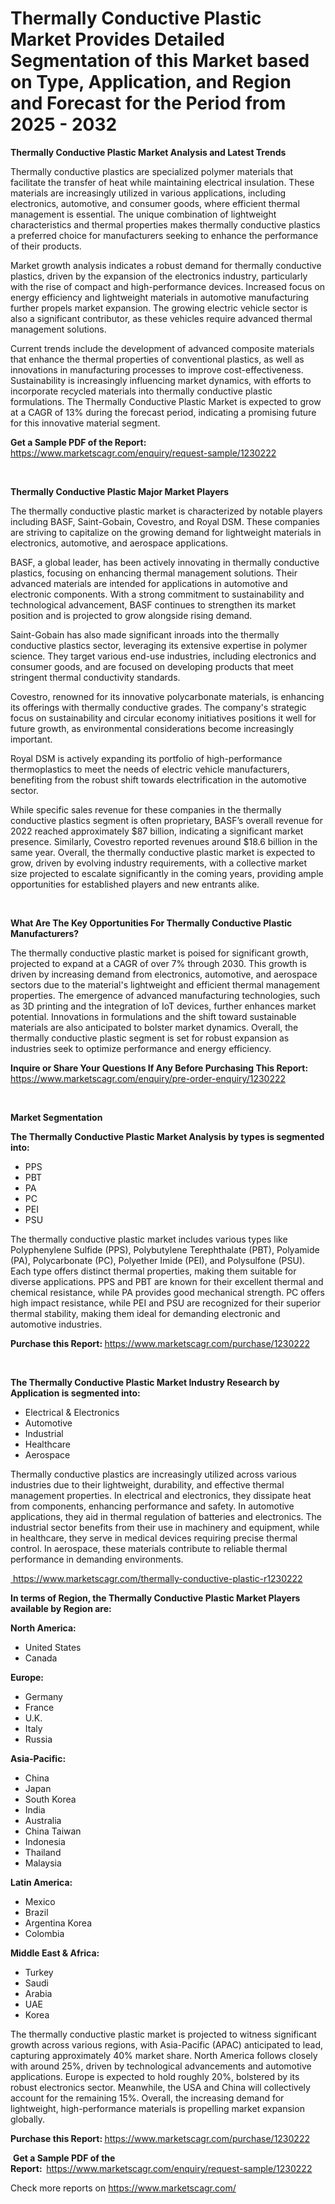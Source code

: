 <p><h1>Thermally Conductive Plastic Market Provides Detailed Segmentation of this Market based on Type, Application, and Region and Forecast for the Period from 2025 - 2032</h1></p><p><strong>Thermally Conductive Plastic Market Analysis and Latest Trends</strong></p>
<p><p>Thermally conductive plastics are specialized polymer materials that facilitate the transfer of heat while maintaining electrical insulation. These materials are increasingly utilized in various applications, including electronics, automotive, and consumer goods, where efficient thermal management is essential. The unique combination of lightweight characteristics and thermal properties makes thermally conductive plastics a preferred choice for manufacturers seeking to enhance the performance of their products.</p><p>Market growth analysis indicates a robust demand for thermally conductive plastics, driven by the expansion of the electronics industry, particularly with the rise of compact and high-performance devices. Increased focus on energy efficiency and lightweight materials in automotive manufacturing further propels market expansion. The growing electric vehicle sector is also a significant contributor, as these vehicles require advanced thermal management solutions.</p><p>Current trends include the development of advanced composite materials that enhance the thermal properties of conventional plastics, as well as innovations in manufacturing processes to improve cost-effectiveness. Sustainability is increasingly influencing market dynamics, with efforts to incorporate recycled materials into thermally conductive plastic formulations. The Thermally Conductive Plastic Market is expected to grow at a CAGR of 13% during the forecast period, indicating a promising future for this innovative material segment.</p></p>
<p><strong>Get a Sample PDF of the Report:&nbsp;</strong> <a href="https://www.marketscagr.com/enquiry/request-sample/1230222?utm_campaign=3440&utm_medium=2&utm_source=Github&utm_content=ia&utm_term=01042025&utm_id=thermally-conductive-plastic">https://www.marketscagr.com/enquiry/request-sample/1230222</a></p>
<p>&nbsp;</p>
<p><strong>Thermally Conductive Plastic Major Market Players</strong></p>
<p><p>The thermally conductive plastic market is characterized by notable players including BASF, Saint-Gobain, Covestro, and Royal DSM. These companies are striving to capitalize on the growing demand for lightweight materials in electronics, automotive, and aerospace applications.</p><p>BASF, a global leader, has been actively innovating in thermally conductive plastics, focusing on enhancing thermal management solutions. Their advanced materials are intended for applications in automotive and electronic components. With a strong commitment to sustainability and technological advancement, BASF continues to strengthen its market position and is projected to grow alongside rising demand.</p><p>Saint-Gobain has also made significant inroads into the thermally conductive plastics sector, leveraging its extensive expertise in polymer science. They target various end-use industries, including electronics and consumer goods, and are focused on developing products that meet stringent thermal conductivity standards.</p><p>Covestro, renowned for its innovative polycarbonate materials, is enhancing its offerings with thermally conductive grades. The company's strategic focus on sustainability and circular economy initiatives positions it well for future growth, as environmental considerations become increasingly important.</p><p>Royal DSM is actively expanding its portfolio of high-performance thermoplastics to meet the needs of electric vehicle manufacturers, benefiting from the robust shift towards electrification in the automotive sector.</p><p>While specific sales revenue for these companies in the thermally conductive plastics segment is often proprietary, BASF’s overall revenue for 2022 reached approximately $87 billion, indicating a significant market presence. Similarly, Covestro reported revenues around $18.6 billion in the same year. Overall, the thermally conductive plastic market is expected to grow, driven by evolving industry requirements, with a collective market size projected to escalate significantly in the coming years, providing ample opportunities for established players and new entrants alike.</p></p>
<p>&nbsp;</p>
<p><strong>What Are The Key Opportunities For Thermally Conductive Plastic Manufacturers?</strong></p>
<p><p>The thermally conductive plastic market is poised for significant growth, projected to expand at a CAGR of over 7% through 2030. This growth is driven by increasing demand from electronics, automotive, and aerospace sectors due to the material's lightweight and efficient thermal management properties. The emergence of advanced manufacturing technologies, such as 3D printing and the integration of IoT devices, further enhances market potential. Innovations in formulations and the shift toward sustainable materials are also anticipated to bolster market dynamics. Overall, the thermally conductive plastic segment is set for robust expansion as industries seek to optimize performance and energy efficiency.</p></p>
<p><strong>Inquire or Share Your Questions If Any Before Purchasing This Report:</strong> <a href="https://www.marketscagr.com/enquiry/pre-order-enquiry/1230222?utm_campaign=3440&utm_medium=2&utm_source=Github&utm_content=ia&utm_term=01042025&utm_id=thermally-conductive-plastic">https://www.marketscagr.com/enquiry/pre-order-enquiry/1230222</a></p>
<p>&nbsp;</p>
<p><strong>Market Segmentation</strong></p>
<p><strong>The Thermally Conductive Plastic Market Analysis by types is segmented into:</strong></p>
<p><ul><li>PPS</li><li>PBT</li><li>PA</li><li>PC</li><li>PEI</li><li>PSU</li></ul></p>
<p><p>The thermally conductive plastic market includes various types like Polyphenylene Sulfide (PPS), Polybutylene Terephthalate (PBT), Polyamide (PA), Polycarbonate (PC), Polyether Imide (PEI), and Polysulfone (PSU). Each type offers distinct thermal properties, making them suitable for diverse applications. PPS and PBT are known for their excellent thermal and chemical resistance, while PA provides good mechanical strength. PC offers high impact resistance, while PEI and PSU are recognized for their superior thermal stability, making them ideal for demanding electronic and automotive industries.</p></p>
<p><strong>Purchase this Report:&nbsp;</strong><a href="https://www.marketscagr.com/purchase/1230222?utm_campaign=3440&utm_medium=2&utm_source=Github&utm_content=ia&utm_term=01042025&utm_id=thermally-conductive-plastic">https://www.marketscagr.com/purchase/1230222</a></p>
<p>&nbsp;</p>
<p><strong>The Thermally Conductive Plastic Market Industry Research by Application is segmented into:</strong></p>
<p><ul><li>Electrical & Electronics</li><li>Automotive</li><li>Industrial</li><li>Healthcare</li><li>Aerospace</li></ul></p>
<p><p>Thermally conductive plastics are increasingly utilized across various industries due to their lightweight, durability, and effective thermal management properties. In electrical and electronics, they dissipate heat from components, enhancing performance and safety. In automotive applications, they aid in thermal regulation of batteries and electronics. The industrial sector benefits from their use in machinery and equipment, while in healthcare, they serve in medical devices requiring precise thermal control. In aerospace, these materials contribute to reliable thermal performance in demanding environments.</p></p>
<p><a href="https://www.marketscagr.com/thermally-conductive-plastic-r1230222?utm_campaign=3440&utm_medium=2&utm_source=Github&utm_content=ia&utm_term=01042025&utm_id=thermally-conductive-plastic">&nbsp;https://www.marketscagr.com/thermally-conductive-plastic-r1230222</a></p>
<p><strong>In terms of Region, the Thermally Conductive Plastic Market Players available by Region are:</strong></p>
<p>
    <p> <strong> North America: </strong>
        <ul>
            <li>United States</li>
            <li>Canada</li>
        </ul>
        </p> 
    <p> <strong> Europe: </strong>
        <ul>
            <li>Germany</li>
            <li>France</li>
            <li>U.K.</li>
            <li>Italy</li>
            <li>Russia</li>
        </ul>
        </p> 
    <p> <strong> Asia-Pacific: </strong>
        <ul>
            <li>China</li>
            <li>Japan</li>
            <li>South Korea</li>
            <li>India</li>
            <li>Australia</li>
            <li>China Taiwan</li>
            <li>Indonesia</li>
            <li>Thailand</li>
            <li>Malaysia</li>
        </ul>
        </p> 
    <p> <strong> Latin America: </strong>
        <ul>
            <li>Mexico</li>
            <li>Brazil</li>
            <li>Argentina Korea</li>
            <li>Colombia</li>
        </ul>
        </p> 
    <p> <strong> Middle East & Africa: </strong>
        <ul>
            <li>Turkey</li>
            <li>Saudi</li>
            <li>Arabia</li>
            <li>UAE</li>
            <li>Korea</li>
        </ul>
    </p>
    </p>
<p><p>The thermally conductive plastic market is projected to witness significant growth across various regions, with Asia-Pacific (APAC) anticipated to lead, capturing approximately 40% market share. North America follows closely with around 25%, driven by technological advancements and automotive applications. Europe is expected to hold roughly 20%, bolstered by its robust electronics sector. Meanwhile, the USA and China will collectively account for the remaining 15%. Overall, the increasing demand for lightweight, high-performance materials is propelling market expansion globally.</p></p>
<p><strong>Purchase this Report: </strong><a href="https://www.marketscagr.com/purchase/1230222?utm_campaign=3440&utm_medium=2&utm_source=Github&utm_content=ia&utm_term=01042025&utm_id=thermally-conductive-plastic">https://www.marketscagr.com/purchase/1230222</a></p>
<p>&nbsp;<strong>Get a Sample PDF of the Report:&nbsp;&nbsp;</strong><a href="https://www.marketscagr.com/enquiry/request-sample/1230222?utm_campaign=3440&utm_medium=2&utm_source=Github&utm_content=ia&utm_term=01042025&utm_id=thermally-conductive-plastic">https://www.marketscagr.com/enquiry/request-sample/1230222</a></p>
<p><strong></strong></p>
<p>Check more reports on <a href="https://www.marketscagr.com/?utm_campaign=3440&utm_medium=2&utm_source=Github&utm_content=ia&utm_term=01042025&utm_id=thermally-conductive-plastic">https://www.marketscagr.com/</a></p>